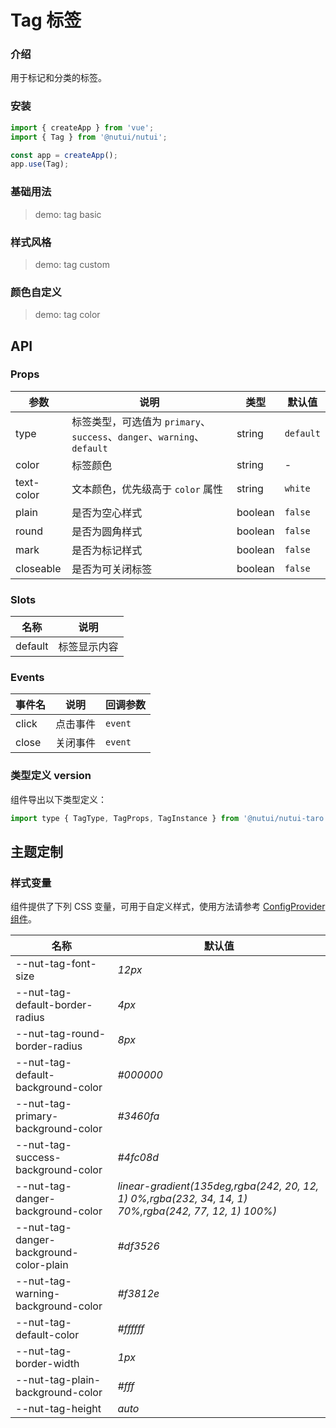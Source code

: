 # Tag 标签

### 介绍

用于标记和分类的标签。

### 安装

```js
import { createApp } from 'vue';
import { Tag } from '@nutui/nutui';

const app = createApp();
app.use(Tag);
```

### 基础用法

> demo: tag basic

### 样式风格

> demo: tag custom

### 颜色自定义

> demo: tag color

## API

### Props

| 参数 | 说明 | 类型 | 默认值 |
| --- | --- | --- | --- |
| type | 标签类型，可选值为 `primary`、`success`、`danger`、`warning`、`default` | string | `default` |
| color | 标签颜色 | string | - |
| text-color | 文本颜色，优先级高于 `color` 属性 | string | `white` |
| plain | 是否为空心样式 | boolean | `false` |
| round | 是否为圆角样式 | boolean | `false` |
| mark | 是否为标记样式 | boolean | `false` |
| closeable | 是否为可关闭标签 | boolean | `false` |

### Slots

| 名称 | 说明 |
| --- | --- |
| default | 标签显示内容 |

### Events

| 事件名 | 说明 | 回调参数 |
| --- | --- | --- |
| click | 点击事件 | `event` |
| close | 关闭事件 | `event` |

### 类型定义 version

组件导出以下类型定义：

```js
import type { TagType, TagProps, TagInstance } from '@nutui/nutui-taro';
```

## 主题定制

### 样式变量

组件提供了下列 CSS 变量，可用于自定义样式，使用方法请参考 [ConfigProvider 组件](#/zh-CN/component/configprovider)。

| 名称 | 默认值 |
| --- | --- |
| --nut-tag-font-size | _12px_ |
| --nut-tag-default-border-radius | _4px_ |
| --nut-tag-round-border-radius | _8px_ |
| --nut-tag-default-background-color | _#000000_ |
| --nut-tag-primary-background-color | _#3460fa_ |
| --nut-tag-success-background-color | _#4fc08d_ |
| --nut-tag-danger-background-color | _linear-gradient(135deg,rgba(242, 20, 12, 1) 0%,rgba(232, 34, 14, 1) 70%,rgba(242, 77, 12, 1) 100%)_ |
| --nut-tag-danger-background-color-plain | _#df3526_ |
| --nut-tag-warning-background-color | _#f3812e_ |
| --nut-tag-default-color | _#ffffff_ |
| --nut-tag-border-width | _1px_ |
| --nut-tag-plain-background-color | _#fff_ |
| --nut-tag-height | _auto_ |
